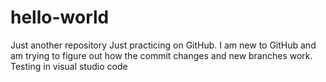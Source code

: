 # hello-world
Just another repository
Just practicing on GitHub.
I am new to GitHub and am trying to figure out how the commit changes and new branches work.  
Testing in visual studio code